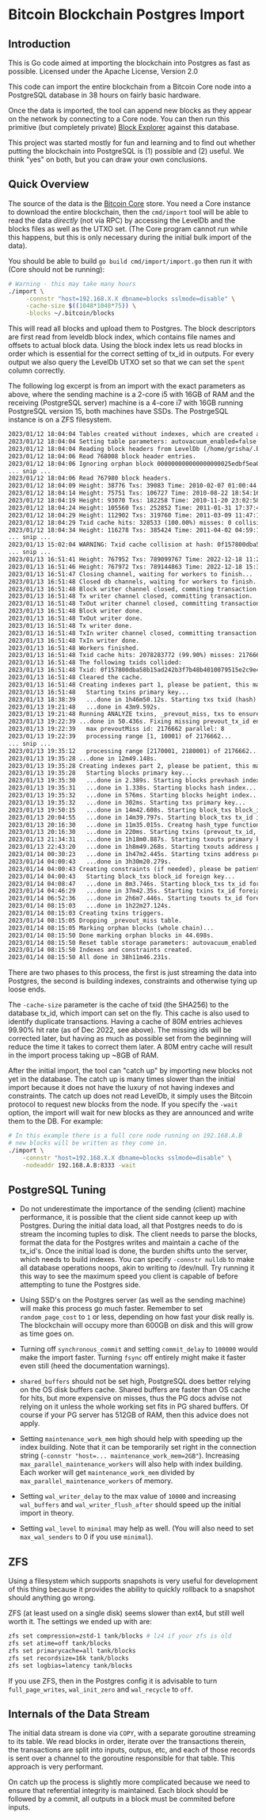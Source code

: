 
# Bitcoin Blockchain Postgres Import

## Introduction

This is Go code aimed at importing the blockchain into Postgres as
fast as possible. Licensed under the Apache License, Version 2.0

This code can import the entire blockchain from a Bitcoin Core node
into a PostgreSQL database in 38 hours on fairly basic hardware.

Once the data is imported, the tool can append new blocks as they
appear on the network by connecting to a Core node. You can then run
this primitive (but completely private) [Block Explorer](https://github.com/blkchain/blocks)
against this database.

This project was started mostly for fun and learning and to find out
whether putting the blockchain into PostgreSQL is (1) possible and (2)
useful. We think "yes" on both, but you can draw your own conclusions.

## Quick Overview

The source of the data is the [Bitcoin Core](https://bitcoin.org/en/download) store. You need a Core
instance to download the entire blockchain, then the `cmd/import` tool
will be able to read the data *directly* (not via RPC) by accessing
the LevelDb and the blocks files as well as the UTXO set. (The Core
program cannot run while this happens, but this is only necessary during
the initial bulk import of the data).

You should be able to build `go build cmd/import/import.go` then run
it with (Core should not be running):

```sh
# Warning - this may take many hours
./import \
     -connstr "host=192.168.X.X dbname=blocks sslmode=disable" \
     -cache-size $((1048*1048*75)) \
     -blocks ~/.bitcoin/blocks
```

This will read all blocks and upload them to Postgres. The block
descriptors are first read from leveldb block index, which contains
file names and offsets to actual block data. Using the block index
lets us read blocks in order which is essential for the correct
setting of tx_id in outputs. For every output we also query the
LevelDb UTXO set so that we can set the `spent` column correctly.

The following log excerpt is from an import with the exact parameters
as above, where the sending machine is a 2-core i5 with 16GB of RAM
and the receiving (PostgreSQL server) machine is a 4-core i7 with 16GB
running PostgreSQL version 15, both machines have SSDs. The PostrgeSQL
instance is on a ZFS filesystem.

``` txt
2023/01/12 18:04:04 Tables created without indexes, which are created at the very end.
2023/01/12 18:04:04 Setting table parameters: autovacuum_enabled=false
2023/01/12 18:04:04 Reading block headers from LevelDb (/home/grisha/.bitcoin/blocks/index)...
2023/01/12 18:04:06 Read 768008 block header entries.
2023/01/12 18:04:06 Ignoring orphan block 000000000000000000025edbf5ea025e4af2674b318ba82206f70681d97ca162
... snip ...
2023/01/12 18:04:06 Read 767980 block headers.
2023/01/12 18:04:09 Height: 38776 Txs: 39083 Time: 2010-02-07 01:00:44 -0500 EST Tx/s: 7816.592102 KB/s: 1724.198226 Runtime: 5s
2023/01/12 18:04:14 Height: 75751 Txs: 106727 Time: 2010-08-22 18:54:16 -0400 EDT Tx/s: 10672.579598 KB/s: 2796.868426 Runtime: 10s
2023/01/12 18:04:19 Height: 93070 Txs: 182258 Time: 2010-11-20 23:02:58 -0500 EST Tx/s: 12139.712130 KB/s: 3246.705901 Runtime: 15s
2023/01/12 18:04:24 Height: 105560 Txs: 252852 Time: 2011-01-31 17:37:42 -0500 EST Tx/s: 12633.566623 KB/s: 3472.467068 Runtime: 20s
2023/01/12 18:04:29 Height: 112902 Txs: 319760 Time: 2011-03-09 11:47:10 -0500 EST Tx/s: 12782.638838 KB/s: 3617.003871 Runtime: 25s
2023/01/12 18:04:29 Txid cache hits: 328533 (100.00%) misses: 0 collisions: 0 dupes: 2 evictions: 210438 size: 109320 procmem: 484 MiB
2023/01/12 18:04:34 Height: 116278 Txs: 385424 Time: 2011-04-02 04:59:14 -0400 EDT Tx/s: 12840.690030 KB/s: 3709.375710 Runtime: 30s
... snip ...
2023/01/13 15:02:04 WARNING: Txid cache collision at hash: 0f157800dba58b15ad242b3f7b48b4010079515e2c9e4702384cc701f05cebc0 existing id: 713414812 new id: 739931084 (prefix sz: 7).
... snip ...
2023/01/13 16:51:41 Height: 767952 Txs: 789099767 Time: 2022-12-18 11:24:15 -0500 EST Tx/s: 9616.475108 KB/s: 5281.067143 Runtime: 22h47m37s
2023/01/13 16:51:46 Height: 767972 Txs: 789144863 Time: 2022-12-18 15:37:26 -0500 EST Tx/s: 9616.406747 KB/s: 5281.055322 Runtime: 22h47m43s
2023/01/13 16:51:47 Closing channel, waiting for workers to finish...
2023/01/13 16:51:48 Closed db channels, waiting for workers to finish...
2023/01/13 16:51:48 Block writer channel closed, commiting transaction.
2023/01/13 16:51:48 Tx writer channel closed, committing transaction.
2023/01/13 16:51:48 TxOut writer channel closed, committing transaction.
2023/01/13 16:51:48 Block writer done.
2023/01/13 16:51:48 TxOut writer done.
2023/01/13 16:51:48 Tx writer done.
2023/01/13 16:51:48 TxIn writer channel closed, committing transaction.
2023/01/13 16:51:48 TxIn writer done.
2023/01/13 16:51:48 Workers finished.
2023/01/13 16:51:48 Txid cache hits: 2078283772 (99.90%) misses: 2176662 collisions: 1 dupes: 2 evictions: 695537874 size: 82108568 procmem: 8393 MiB
2023/01/13 16:51:48 The following txids collided:
2023/01/13 16:51:48 Txid: 0f157800dba58b15ad242b3f7b48b4010079515e2c9e4702384cc701f05cebc0 prefix: c0eb5cf001c74c
2023/01/13 16:51:48 Cleared the cache.
2023/01/13 16:51:48 Creating indexes part 1, please be patient, this may take a long time...
2023/01/13 16:51:48   Starting txins primary key...
2023/01/13 18:38:39   ...done in 1h46m50.12s. Starting txs txid (hash) index...
2023/01/13 19:21:48   ...done in 43m9.592s.
2023/01/13 19:21:48 Running ANALYZE txins, _prevout_miss, txs to ensure the next step selects the optimal plan...
2023/01/13 19:22:39 ...done in 50.436s. Fixing missing prevout_tx_id entries (if needed), this may take a long time..
2023/01/13 19:22:39   max prevoutMiss id: 2176662 parallel: 8
2023/01/13 19:22:39   processing range [1, 10001) of 2176662...
... snip ...
2023/01/13 19:35:12   processing range [2170001, 2180001) of 2176662...
2023/01/13 19:35:28 ...done in 12m49.148s.
2023/01/13 19:35:28 Creating indexes part 2, please be patient, this may take a long time...
2023/01/13 19:35:28   Starting blocks primary key...
2023/01/13 19:35:30   ...done in 2.389s. Starting blocks prevhash index...
2023/01/13 19:35:31   ...done in 1.338s. Starting blocks hash index...
2023/01/13 19:35:32   ...done in 576ms. Starting blocks height index...
2023/01/13 19:35:32   ...done in 302ms. Starting txs primary key...
2023/01/13 19:50:15   ...done in 14m42.608s. Starting block_txs block_id, n primary key...
2023/01/13 20:04:55   ...done in 14m39.797s. Starting block_txs tx_id index...
2023/01/13 20:16:30   ...done in 11m35.015s. Creatng hash_type function...
2023/01/13 20:16:30   ...done in 220ms. Starting txins (prevout_tx_id, prevout_tx_n) index...
2023/01/13 21:34:31   ...done in 1h18m0.887s. Starting txouts primary key...
2023/01/13 22:43:20   ...done in 1h8m49.268s. Starting txouts address prefix index...
2023/01/14 00:30:23   ...done in 1h47m2.445s. Starting txins address prefix index...
2023/01/14 04:00:43   ...done in 3h30m20.279s.
2023/01/14 04:00:43 Creating constraints (if needed), please be patient, this may take a long time...
2023/01/14 04:00:43   Starting block_txs block_id foreign key...
2023/01/14 04:08:47   ...done in 8m3.746s. Starting block_txs tx_id foreign key...
2023/01/14 04:46:29   ...done in 37m42.35s. Starting txins tx_id foreign key...
2023/01/14 06:52:36   ...done in 2h6m7.446s. Starting txouts tx_id foreign key...
2023/01/14 08:15:03   ...done in 1h22m27.124s.
2023/01/14 08:15:03 Creating txins triggers.
2023/01/14 08:15:05 Dropping _prevout_miss table.
2023/01/14 08:15:05 Marking orphan blocks (whole chain)...
2023/01/14 08:15:50 Done marking orphan blocks in 44.698s.
2023/01/14 08:15:50 Reset table storage parameters: autovacuum_enabled.
2023/01/14 08:15:50 Indexes and constraints created.
2023/01/14 08:15:50 All done in 38h11m46.231s.
```

There are two phases to this process, the first is just streaming the
data into Postgres, the second is building indexes, constraints and
otherwise tying up loose ends.

The `-cache-size` parameter is the cache of txid (the SHA256) to the
database tx_id, which import can set on the fly. This cache is also
used to identify duplicate transactions. Having a cache of 80M entries
achieves 99.90% hit rate (as of Dec 2022, see above). The missing ids
will be corrected later, but having as much as possible set from the
beginning will reduce the time it takes to correct them later. A 80M
entry cache will result in the import process taking up ~8GB of RAM.

After the initial import, the tool can "catch up" by importing new
blocks not yet in the database. The catch up is many times slower than
the initial import because it does not have the luxury of not having
indexes and constraints. The catch up does not read LevelDb, it simply
uses the Bitcoin protocol to request new blocks from the node. If you
specify the `-wait` option, the import will wait for new blocks as
they are announced and write them to the DB. For example:

``` sh
# In this example there is a full core node running on 192.168.A.B
# new blocks will be written as they come in.
./import \
    -connstr "host=192.168.X.X dbname=blocks sslmode=disable" \
    -nodeaddr 192.168.A.B:8333 -wait
```

## PostgreSQL Tuning

* Do not underestimate the importance of the sending (client) machine
  performance, it is possible that the client side cannot keep up with
  Postgres. During the initial data load, all that Postgres needs to
  do is stream the incoming tuples to disk. The client needs to parse
  the blocks, format the data for the Postgres writes and maintain a
  cache of the tx_id's. Once the initial load is done, the burden
  shifts unto the server, which needs to build indexes. You can
  specify `-connstr nulldb` to make all database operations noops,
  akin to writing to /dev/null. Try running it this way to see the
  maximum speed you client is capable of before attempting to tune the
  Postgres side.

* Using SSD's on the Postgres server (as well as the sending machine) will
  make this process go much faster. Remember to set `random_page_cost`
  to `1` or less, depending on how fast your disk really is. The
  blockchain will occupy more than 600GB on disk and this will grow as
  time goes on.

* Turning off `synchronous_commit` and setting `commit_delay` to
  `100000` would make the import faster. Turning `fsync` off entirely
  might make it faster even still (heed the documentation warnings).

* `shared_buffers` should not be set high, PostgreSQL does better
  relying on the OS disk buffers cache. Shared buffers are faster than
  OS cache for hits, but more expensive on misses, thus the PG docs
  advise not relying on it unless the whole working set fits in PG
  shared buffers. Of course if your PG server has 512GB of RAM, then
  this advice does not apply.

* Setting `maintenance_work_mem` high should help with speeding up the
  index building. Note that it can be temporarily set right in the
  connection string (`-connstr "host=... maintenance_work_mem=2GB"`).
  Increasing `max_parallel_maintenance_workers` will also help with
  index building. Each worker will get `maintenance_work_mem` divided by
  `max_parallel_maintenance_workers` of memory.

* Setting `wal_writer_delay` to the max value of `10000` and
  increasing `wal_buffers` and `wal_writer_flush_after` should speed
  up the initial import in theory.

* Setting `wal_level` to `minimal` may help as well. (You will also
  need to set `max_wal_senders` to 0 if you use `minimal`).

## ZFS

Using a filesystem which supports snapshots is very useful for
development of this thing because it provides the ability to quickly
rollback to a snapshot should anything go wrong.

ZFS (at least used on a single disk) seems slower than ext4, but still
well worth it. The settings we ended up with are:

``` sh
zfs set compression=zstd-1 tank/blocks # lz4 if your zfs is old
zfs set atime=off tank/blocks
zfs set primarycache=all tank/blocks
zfs set recordsize=16k tank/blocks
zfs set logbias=latency tank/blocks
```

If you use ZFS, then in the Postgres config it is advisable to turn
`full_page_writes`, `wal_init_zero` and `wal_recycle` to `off`.

## Internals of the Data Stream

The initial data stream is done via `COPY`, with a separate goroutine
streaming to its table. We read blocks in order, iterate over the
transactions therein, the transactions are split into inputs, outpus,
etc, and each of those records is sent over a channel to the goroutine
responsible for that table. This approach is very performant.

On catch up the process is slightly more complicated because we need
to ensure that referential integrity is maintained. Each block should
be followed by a commit, all outputs in a block must be commited
before inputs.
